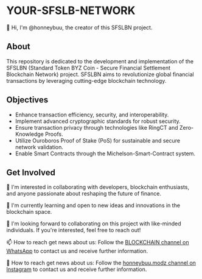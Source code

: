 # YOUR-SFSLB-NETWORK

👋 Hi, I'm @honneybuu, the creator of this SFSLBN project.

## About

This repository is dedicated to the development and implementation of the SFSLBN (Standard Token BYZ Coin - Secure Financial Settlement Blockchain Network) project. SFSLBN aims to revolutionize global financial transactions by leveraging cutting-edge blockchain technology.

## Objectives

- Enhance transaction efficiency, security, and interoperability.
- Implement advanced cryptographic standards for robust security.
- Ensure transaction privacy through technologies like RingCT and Zero-Knowledge Proofs.
- Utilize Ouroboros Proof of Stake (PoS) for sustainable and secure network validation.
- Enable Smart Contracts through the Michelson-Smart-Contract system.

## Get Involved

👀 I'm interested in collaborating with developers, blockchain enthusiasts, and anyone passionate about reshaping the future of finance.

🌱 I'm currently learning and open to new ideas and innovations in the blockchain space.

💞️ I'm looking forward to collaborating on this project with like-minded individuals. If you're interested, feel free to reach out!

📫 How to reach get news about us: Follow the [BLOCKCHAIN channel on WhatsApp](https://whatsapp.com/channel/0029VaDdHPu8kyyU7iiSlA3L) to contact us and receive further information.

📰 How to reach get news about us: Follow the [honneybuu.modz channel on Instagram](https://instagram.com/honneybuu.modz?igshid=OGQ5ZDc2ODk2ZA==) to contact us and receive further information.

<!---
honneybuu/YOUR-SFSLB-NETWORK is a ✨ special ✨ repository because its `README.md` (this file) appears on your GitHub profile.
You can click the Preview link to take a look at your changes.
--->
